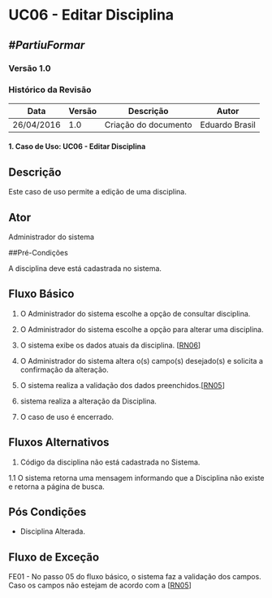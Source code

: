 # **UC06 - Editar Disciplina**

##  ***#PartiuFormar***

### **Versão 1.0**

### Histórico da Revisão
Data|Versão|Descrição|Autor
-----|------|---------|-------
26/04/2016|1.0|Criação do documento| Eduardo Brasil


#### 1. Caso de Uso: UC06 - Editar Disciplina

## Descrição

Este caso de uso permite a edição de uma disciplina.

## Ator

Administrador do sistema 

##Pré-Condições

A disciplina deve está cadastrada no sistema.

## Fluxo Básico 

1. O Administrador do sistema escolhe a opção de consultar disciplina.

2. O Administrador do sistema escolhe a opção para alterar uma disciplina.

3. O sistema exibe os dados atuais da disciplina. [[RN06](https://github.com/vitornere/partiuformar/wiki/Regras-de-Neg%C3%B3cio#disciplinas)]
 
4. O Administrador do sistema altera o(s) campo(s) desejado(s) e solicita a confirmação da alteração. 

5. O sistema realiza a validação dos dados preenchidos.[[RN05](https://github.com/vitornere/partiuformar/wiki/Regras-de-Neg%C3%B3cio#disciplinas)]
6. sistema realiza a alteração da Disciplina.
7. O caso de uso é encerrado.

	
## Fluxos Alternativos
1. Código da disciplina não está cadastrada no Sistema.

1.1 O sistema retorna uma mensagem informando que a Disciplina não existe e retorna a página de busca.

## Pós Condições
* Disciplina Alterada.

## Fluxo de Exceção
   FE01 - No passo 05 do fluxo básico, o sistema faz a validação dos campos. Caso os campos não estejam de acordo com a [[RN05](https://github.com/vitornere/partiuformar/wiki/Regras-de-Neg%C3%B3cio#disciplinas)] 

